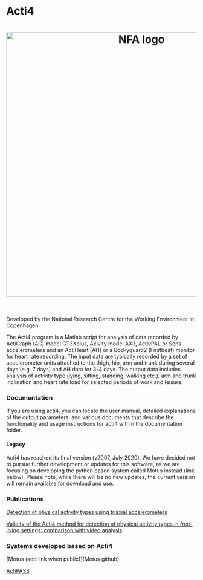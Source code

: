 # Acti4
<h1 align="center">
<img src="https://nfa.dk/sites/nfa/nfa_logo.png" width="700" alt="NFA logo" title="NFA logo">
</h1><br>

Developed by the National Research Centre for the Working Environment in Copenhagen.


The Acti4 program is a Matlab script for analysis of data recorded by ActiGraph (AG) model GT3Xplus, Axivity model AX3, ActivPAL or Sens accelerometers and an ActiHeart (AH) or a Bod-yguard2 (Firstbeat) monitor for heart rate recording. The input data are typically recorded by a set of accelerometer units attached to the thigh, hip, arm and trunk during several days (e.g. 7 days) and AH data for 3-4 days. The output data includes analysis of activity type (lying, sitting, standing, walking etc.), arm and trunk inclination and heart rate load for selected periods of work and leisure.

### Documentation
If you are using acti4, you can locate the user manual, detailed explanations of the output parameters, and various documents that describe the functionality and usage instructions for acti4 within the documentation folder.

#### Legacy
Acti4 has reached its final version (v2007, July 2020). We have decided not to pursue further development or updates for this software, as we are focusing on developing the python based system called Motus instead (link below). Please note, while there will be no new updates, the current version will remain available for download and use.

### Publications

[Detection of physical activity types using triaxial accelerometers](https://pubmed.ncbi.nlm.nih.gov/23249722/)

[Validity of the Acti4 method for detection of physical activity types in free-living settings: comparison with video analysis](https://pubmed.ncbi.nlm.nih.gov/25588819/)

### Systems developed based on Acti4

[Motus (add link when public)](Motus github)

[ActiPASS](https://github.com/Ergo-Tools/ActiPASS)
